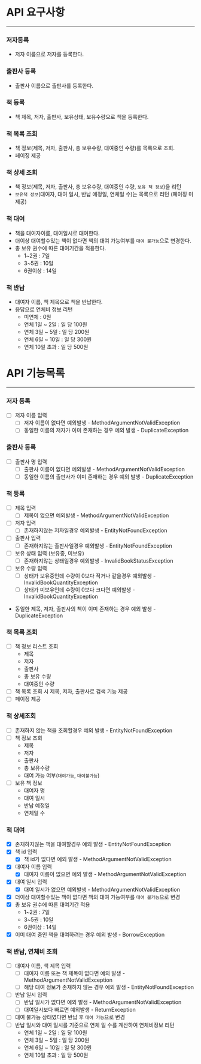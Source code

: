 # API 요구사항
- - -
### 저자등록
- 저자 이름으로 저자를 등록한다.
### 출판사 등록
- 출판사 이름으로 출판사를 등록한다.
### 책 등록
- 책 제목, 저자, 출판사, 보유상태, 보유수량으로 책을 등록한다.
### 책 목록 조회
- 책 정보(제목, 저자, 출판사, 총 보유수량, 대여중인 수량)를 목록으로 조회.
- 페이징 제공
### 책 상세 조회
- 책 정보(제목, 저자, 출판사, 총 보유수량, 대여중인 수량, `보유 책 정보`)을 리턴
- `보유책 정보`(대여자, 대여 일시, 반납 예정일, 연체일 수)는 목록으로 리턴 (페이징 미제공)
### 책 대여
- 책을 대여자이름, 대여일시로 대여한다.
- 더이상 대여할수있는 책이 없다면 책의 대여 가능여부를 `대여 불가능`으로 변경한다.
- 총 보유 권수에 따른 대여기간을 적용한다.
  - 1~2권 : 7일
  - 3~5권 : 10일
  - 6권이상 : 14일
### 책 반납
- 대여자 이름, 책 제목으로 책을 반납한다.
- 응답으로 연체비 정보 리턴
  - 미연체 : 0원
  - 연체 1일 ~ 2일 : 일 당 100원
  - 연체 3일 ~ 5일 : 일 당 200원
  - 연체 6일 ~ 10일 : 일 당 300원
  - 연체 10일 초과 : 일 당 500원

# API 기능목록
- - -
### 저자 등록
- [ ] 저자 이름 입력
    - [ ] 저자 이름이 없다면 예외발생 - MethodArgumentNotValidException
    - [ ] 동일한 이름의 저자가 이미 존재하는 경우 예외 발생 - DuplicateException
### 출판사 등록
- [ ] 출판사 명 입력
    - [ ] 출판사 이름이 없다면 예외발생 - MethodArgumentNotValidException
    - [ ] 동일한 이름의 출판사가 이미 존재하는 경우 예외 발생 - DuplicateException
### 책 등록
- [ ] 제목 입력
    - [ ] 제목이 없으면 예외발생 - MethodArgumentNotValidException
- [ ] 저자 입력
    - [ ] 존재하지않는 저자일경우 예외발생 - EntityNotFoundException
- [ ] 출판사 입력
    - [ ] 존재하지않는 출판사일경우 예외발생 - EntityNotFoundException
- [ ] 보유 상태 입력 (보유중, 미보유)
    - [ ] 존재하지않는 상태일경우 예외발생 - InvalidBookStatusException
- [ ] 보유 수량 입력
    - [ ] 상태가 보유중인데 수량이 0보다 작거나 같을경우 예외발생 - InvalidBookQuantityException
    - [ ] 상태가 미보유인데 수량이 0보다 크다면 예외발생 - InvalidBookQuantityException
- 동일한 제목, 저자, 출판사의 책이 이미 존재하는 경우 예외 발생 - DuplicateException
### 책 목록 조회
- [ ] 책 정보 리스트 조회
    - 제목
    - 저자
    - 출판사
    - 총 보유 수량
    - 대여중인 수량
- [ ] 책 목록 조회 시 제목, 저자, 출판사로 검색 기능 제공
- [ ] 페이징 제공
### 책 상세조회
- [ ] 존재하지 않는 책을 조회할경우 예외 발생 - EntityNotFoundException
- [ ] 책 정보 조회
    - 제목
    - 저자
    - 출판사
    - 총 보유수량
    - 대여 가능 여부(`대여가능`, `대여불가능`)
- [ ] 보유 책 정보
    - 대여자 명
    - 대여 일시
    - 반납 예정일
    - 연체일 수
### 책 대여
- [x] 존재하지않는 책을 대여할경우 예외 발생 - EntityNotFoundException
- [x] 책 id 입력
  - [x] 책 id가 없다면 예외 발생 - MethodArgumentNotValidException
- [x] 대여자 이름 입력
    - [x] 대여자 이름이 없으면 예외 발생 - MethodArgumentNotValidException
- [x] 대여 일시 입력
    - [x] 대여 일시가 없으면 예외발생 - MethodArgumentNotValidException
- [x] 더이상 대여할수있는 책이 없다면 책의 대여 가능여부를 `대여 불가능`으로 변경
- [x] 총 보유 권수에 따른 대여기간 적용
  - 1~2권 : 7일
  - 3~5권 : 10일
  - 6권이상 : 14일
- [x] 이미 대여 중인 책을 대여하려는 경우 예외 발생 - BorrowException
  
### 책 반납, 연체비 조회
- [ ] 대여자 이름, 책 제목 입력
    - [ ] 대여자 이름 또는 책 제목이 없다면 예외 발생 - MethodArgumentNotValidException
    - [ ] 해당 대여 정보가 존재하지 않는 경우 예외 발생 - EntityNotFoundException
- [ ] 반납 일시 입력
    - [ ] 반납 일시가 없다면 예외 발생 - MethodArgumentNotValidException
    - [ ] 대여일시보다 빠르면 예외발생 - ReturnException
- [ ] 대여 불가능 상태였다면 반납 후 `대여 가능`으로 변경
- [ ] 반납 일시와 대여 일시를 기준으로 연체 일 수를 계산하여 연체비정보 리턴
    - 연체 1일 ~ 2일 : 일 당 100원
    - 연체 3일 ~ 5일 : 일 당 200원
    - 연체 6일 ~ 10일 : 일 당 300원
    - 연체 10일 초과 : 일 당 500원